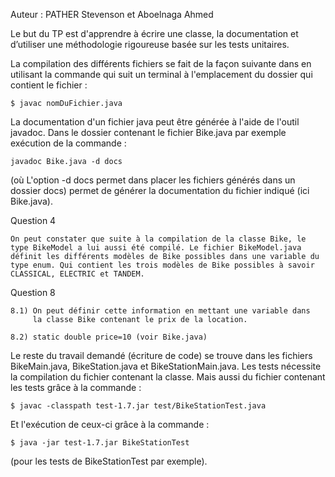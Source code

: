 Auteur : PATHER Stevenson et Aboelnaga Ahmed

Le but du TP est d'apprendre à écrire une classe, la documentation et d’utiliser une méthodologie rigoureuse basée sur les tests unitaires.

La compilation des différents fichiers se fait de la façon suivante dans en utilisant la commande qui suit un terminal à l'emplacement du dossier qui contient le fichier :

    $ javac nomDuFichier.java

La documentation d'un fichier java peut être générée à l'aide de l'outil javadoc. Dans le dossier contenant le fichier Bike.java par exemple
exécution de la commande :

    javadoc Bike.java -d docs
    
(où L'option -d docs permet dans placer les fichiers générés dans un dossier docs) permet de générer la documentation du fichier indiqué (ici Bike.java).

Question 4

    On peut constater que suite à la compilation de la classe Bike, le type BikeModel a lui aussi été compilé. Le fichier BikeModel.java définit les différents modèles de Bike possibles dans une variable du type enum. Qui contient les trois modèles de Bike possibles à savoir CLASSICAL, ELECTRIC et TANDEM.

Question 8

    8.1) On peut définir cette information en mettant une variable dans
         la classe Bike contenant le prix de la location.

    8.2) static double price=10 (voir Bike.java)

Le reste du travail demandé (écriture de code) se trouve dans les fichiers BikeMain.java, BikeStation.java et BikeStationMain.java. Les tests nécessite la compilation du fichier contenant la classe. Mais aussi du fichier contenant les tests grâce à la commande :

    $ javac -classpath test-1.7.jar test/BikeStationTest.java

Et l'exécution de ceux-ci grâce à la commande :

    $ java -jar test-1.7.jar BikeStationTest

(pour les tests de BikeStationTest par exemple).